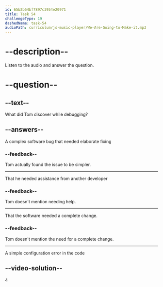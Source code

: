 ```yaml
---
id: 65b2b54bf7897c3954e20971
title: Task 54
challengeType: 19
dashedName: task-54
audioPath: curriculum/js-music-player/We-Are-Going-to-Make-it.mp3
---
```


<!--
AUDIO REFERENCE: 
Tom: "Thanks, Maria. I was debugging it when I realized it was a simple configuration error in the code."
-->

# --description--

Listen to the audio and answer the question.

# --question--

## --text--

What did Tom discover while debugging?

## --answers--

A complex software bug that needed elaborate fixing

### --feedback--

Tom actually found the issue to be simpler.

---

That he needed assistance from another developer

### --feedback--

Tom doesn't mention needing help.

---

That the software needed a complete change.

### --feedback--

Tom doesn't mention the need for a complete change.

---

A simple configuration error in the code

## --video-solution--

4
